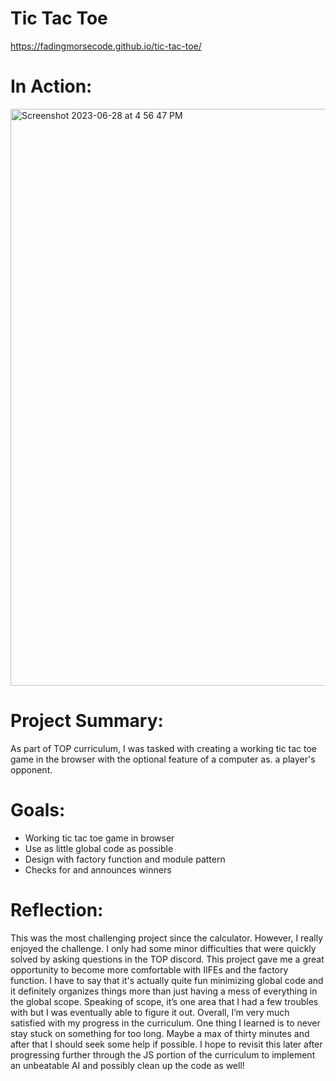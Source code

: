 # Tic Tac Toe
https://fadingmorsecode.github.io/tic-tac-toe/
# In Action:
<img width="923" alt="Screenshot 2023-06-28 at 4 56 47 PM" src="https://github.com/CobaltJester/tic-tac-toe/assets/106215095/09db3ccd-b1ff-48c1-928c-264e4c2bc480">

# Project Summary:
As part of TOP curriculum, I was tasked with creating a working tic tac toe game in the browser with the optional feature of a computer as. a player's opponent. 

# Goals:
* Working tic tac toe game in browser
* Use as little global code as possible
* Design with factory function and module pattern
* Checks for and announces winners

# Reflection:
This was the most challenging project since the calculator. However, I really enjoyed the challenge. I only had some minor difficulties that were quickly solved by asking questions in the TOP discord. This project gave me a great opportunity to become more comfortable with IIFEs and the factory function. I have to say that it's actually quite fun minimizing global code and it definitely organizes things more than just having a mess of everything in the global scope. Speaking of scope, it’s one area that I had a few troubles with but I was eventually able to figure it out. Overall, I’m very much satisfied with my progress in the curriculum. One thing I learned is to never stay stuck on something for too long. Maybe a max of thirty minutes and after that I should seek some help if possible. I hope to revisit this later after progressing further through the JS portion of the curriculum to implement an unbeatable AI and possibly clean up the code as well!
